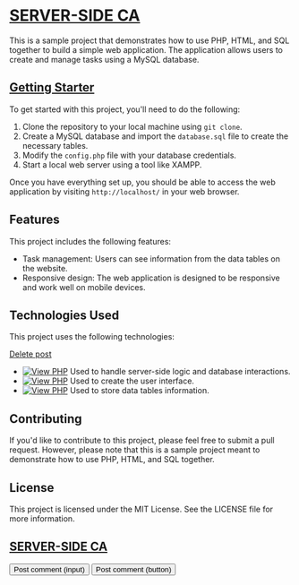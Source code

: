 # <a href="#" class="button">SERVER-SIDE CA</a>



This is a sample project that demonstrates how to use PHP, HTML, 
and SQL together to build a simple web application. 
The application allows users to create and manage tasks using a 
MySQL database.

## <a href="#" class="button big">Getting Starter</a>

To get started with this project, you'll need to do the following:

1. Clone the repository to your local machine using `git clone`.
2. Create a MySQL database and import the `database.sql` file to 
create the necessary tables.
3. Modify the `config.php` file with your database credentials.
4. Start a local web server using a tool like XAMPP.

Once you have everything set up, you should be able to 
access the web application by visiting `http://localhost/` 
in your web browser.

## Features

This project includes the following features:

- Task management: Users can see information from the data 
tables on the website.
- Responsive design: The web application is designed to be 
responsive and work well on mobile devices.

## Technologies Used

This project uses the following technologies:

<a href="#" class="button danger">Delete post</a>






- [![View PHP](https://img.shields.io/badge/PHP:-blue.svg)]() Used to handle server-side logic and database interactions.
- [![View PHP](https://img.shields.io/badge/HTML/CSS:-blue.svg)]() Used to create the user interface.
- [![View PHP](https://img.shields.io/badge/MySQL:-blue.svg)]() Used to store data tables information.

## Contributing

If you'd like to contribute to this project, please feel 
free to submit a pull request. 
However, please note that this is a sample project 
meant to demonstrate how to use PHP, HTML, and SQL together.

## License

This project is licensed under the MIT License. 
See the LICENSE file for more information.

## <a href="#" class="button">SERVER-SIDE CA</a>
<input class="button" type="submit" value="Post comment (input)">
<button class="button" type="submit">Post comment (button)</button>